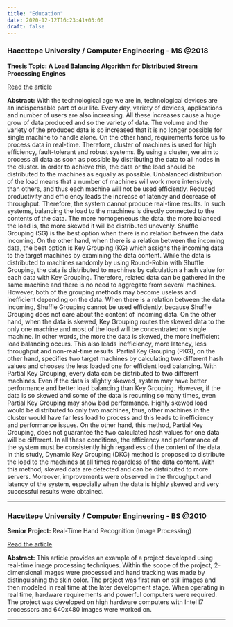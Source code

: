 ```yaml
---
title: "Education"
date: 2020-12-12T16:23:41+03:00
draft: false
---
```


### Hacettepe University / Computer Engineering - MS @2018

**Thesis Topic: A Load Balancing Algorithm for Distributed Stream Processing Engines**

[Read the article](../files/article-dkg.pdf "A Load Balancing Algorithm for Distributed Stream Processing Engines")

**Abstract:**
With the technological age we are in, technological devices are an indispensable part of our life. Every day, variety of devices, applications and number of users are also increasing. All these increases cause a huge grow of data produced and so the variety of data. The volume and the variety of the produced data is so increased that it is no longer possible for single machine to handle alone. On the other hand, requirements force us to process data in real-time. Therefore, cluster of machines is used for high efficiency, fault-tolerant and robust systems. By using a cluster, we aim to process all data as soon as possible by distributing the data to all nodes in the cluster. In order to achieve this, the data or the load should be distributed to the machines as equally as possible. Unbalanced distribution of the load means that a number of machines will work more intensively than others, and thus each machine will not be used efficiently. Reduced productivity and efficiency leads the increase of latency and decrease of throughput. Therefore, the system cannot produce real-time results. In such systems, balancing the load to the machines is directly connected to the contents of the data. The more homogeneous the data, the more balanced the load is, the more skewed it will be distributed unevenly. Shuffle Grouping (SG) is the best option when there is no relation between the data incoming. On the other hand, when there is a relation between the incoming data, the best option is Key Grouping (KG) which assigns the incoming data to the target machines by examining the data content. While the data is distributed to machines randomly by using Round-Robin with Shuffle Grouping, the data is distributed to machines by calculation a hash value for each data with Key Grouping. Therefore, related data can be gathered in the same machine and there is no need to aggregate from several machines. However, both of the grouping methods may become useless and inefficient depending on the data. When there is a relation between the data incoming, Shuffle Grouping cannot be used efficiently, because Shuffle Grouping does not care about the content of incoming data. On the other hand, when the data is skewed, Key Grouping routes the skewed data to the only one machine and most of the load will be concentrated on single machine. In other words, the more the data is skewed, the more inefficient load balancing occurs. This also leads inefficiency, more latency, less throughput and non-real-time results. Partial Key Grouping (PKG), on the other hand, specifies two target machines by calculating two different hash values and chooses the less loaded one for efficient load balancing. With Partial Key Grouping, every data can be distributed to two different machines. Even if the data is slightly skewed, system may have better performance and better load balancing than Key Grouping. However, if the data is so skewed and some of the data is recurring so many times, even Partial Key Grouping may show bad performance. Highly skewed load would be distributed to only two machines, thus, other machines in the cluster would have far less load to process and this leads to inefficiency and performance issues. On the other hand, this method, Partial Key Grouping, does not guarantee the two calculated hash values for one data will be different. In all these conditions, the efficiency and performance of the system must be consistently high regardless of the content of the data. In this study, Dynamic Key Grouping (DKG) method is proposed to distribute the load to the machines at all times regardless of the data content. With this method, skewed data are detected and can be distributed to more servers. Moreover, improvements were observed in the throughput and latency of the system, especially when the data is highly skewed and very successful results were obtained.


---
### Hacettepe University / Computer Engineering - BS @2010

**Senior Project:** Real-Time Hand Recognition (Image Processing)

[Read the article](../files/article-hand-recognition.pdf "Real-Time Hand Recognition")

**Abstract:**
This article provides an example of a project developed using real-time image processing techniques. Within the scope of the project, 2-dimensional images were processed and hand tracking was made by distinguishing the skin color. The project was first run on still images and then modeled in real time at the later development stage. When operating in real time, hardware requirements and powerful computers were required. The project was developed on high hardware computers with Intel I7 processors and 640x480 images were worked on.


---
